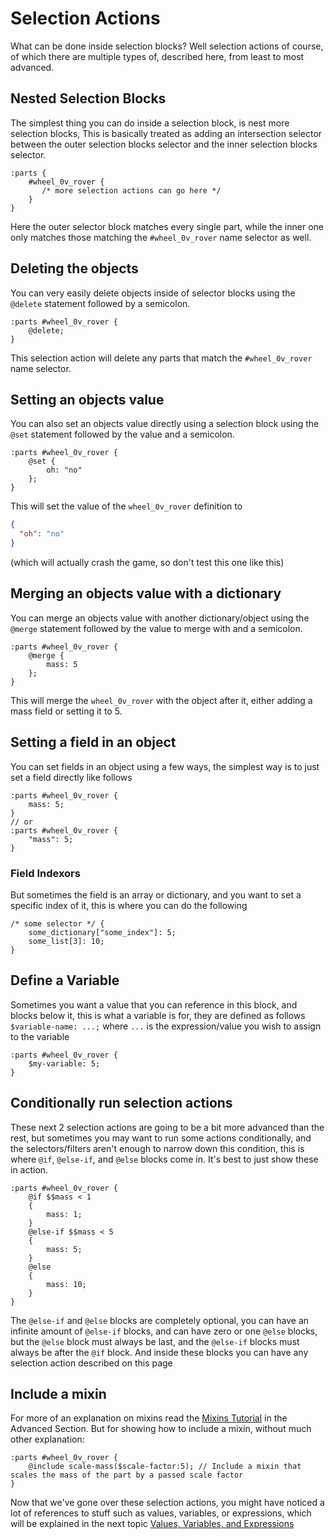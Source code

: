 # Selection Actions

What can be done inside selection blocks? Well selection actions of course, of which there are multiple types of, 
described here, from least to most advanced.

## Nested Selection Blocks
The simplest thing you can do inside a selection block, is nest more selection blocks,
This is basically treated as adding an intersection selector between the outer selection blocks selector and the inner
selection blocks selector.
```
:parts {
    #wheel_0v_rover {
       /* more selection actions can go here */
    }
}
```
Here the outer selector block matches every single part, while the inner one only matches those matching the `#wheel_0v_rover`
name selector as well.


## Deleting the objects
You can very easily delete objects inside of selector blocks using the `@delete` statement followed by a semicolon.
```
:parts #wheel_0v_rover {
    @delete;
}
```
This selection action will delete any parts that match the `#wheel_0v_rover` name selector.

## Setting an objects value
You can also set an objects value directly using a selection block using the `@set` statement followed by the value and a semicolon.
```
:parts #wheel_0v_rover {
    @set {
        oh: "no"
    };
}
```
This will set the value of the `wheel_0v_rover` definition to
```json
{
  "oh": "no"
}
```
(which will actually crash the game, so don't test this one like this)

## Merging an objects value with a dictionary
You can merge an objects value with another dictionary/object using the `@merge` statement followed by the value to merge
with and a semicolon.
```
:parts #wheel_0v_rover {
    @merge {
        mass: 5
    };
}
```
This will merge the `wheel_0v_rover` with the object after it, either adding a mass field or setting it to 5.

## Setting a field in an object
You can set fields in an object using a few ways, the simplest way is to just set a field directly like follows
```
:parts #wheel_0v_rover {
    mass: 5;
}
// or
:parts #wheel_0v_rover {
    "mass": 5;
}
```
### Field Indexors
But sometimes the field is an array or dictionary, and you want to set a specific index of it, this is where you can do
the following
```
/* some selector */ {
    some_dictionary["some_index"]: 5;
    some_list[3]: 10;
}
```

## Define a Variable
Sometimes you want a value that you can reference in this block, and blocks below it, this is what a variable is for,
they are defined as follows `$variable-name: ...;` where `...` is the expression/value you wish to assign to the variable

```
:parts #wheel_0v_rover {
    $my-variable: 5;
}
```
## Conditionally run selection actions
These next 2 selection actions are going to be a bit more advanced than the rest, but sometimes you may want to run some
actions conditionally, and the selectors/filters aren't enough to narrow down this condition, this is where `@if`,
`@else-if`, and `@else` blocks come in. It's best to just show these in action.
```
:parts #wheel_0v_rover {
    @if $$mass < 1 
    { 
        mass: 1;
    }
    @else-if $$mass < 5
    {
        mass: 5;
    }
    @else
    {
        mass: 10;
    }
}
```
The `@else-if` and `@else` blocks are completely optional, you can have an infinite amount of `@else-if` blocks, and can
have zero or one `@else` blocks, but the `@else` block must always be last, and the `@else-if` blocks must always be after
the `@if` block. And inside these blocks you can have any selection action described on this page

## Include a mixin
For more of an explanation on mixins read the [Mixins Tutorial](Mixins.md) in the Advanced Section. But for showing how
to include a mixin, without much other explanation:
```
:parts #wheel_0v_rover {
    @include scale-mass($scale-factor:5); // Include a mixin that scales the mass of the part by a passed scale factor
}
```

Now that we've gone over these selection actions, you might have noticed a lot of references to stuff such as values,
variables, or expressions, which will be explained in the next topic
[Values, Variables, and Expressions](Values-Variables-and-Expressions.md)